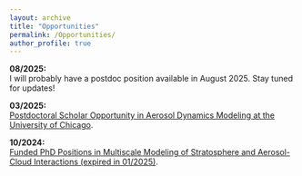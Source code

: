 ```yaml
---
layout: archive
title: "Opportunities"
permalink: /Opportunities/
author_profile: true
---
```



**08/2025:** <br />
I will probably have a postdoc position available in August 2025. Stay tuned for updates! <br />


**03/2025:** <br />
[Postdoctoral Scholar Opportunity in Aerosol Dynamics Modeling at the University of Chicago](https://hongwei8sun.github.io/files/Postdoc_WangLab_UChicago_Modeling_2025.pdf). <br />


**10/2024:** <br />
[Funded PhD Positions in Multiscale Modeling of Stratosphere and Aerosol-Cloud Interactions (expired in 01/2025)](https://hongwei8sun.github.io/files/Funded%20PhD%20Positions%20in%20Multiscale%20Modeling%20of%20Stratosphere%20and%20Aerosol.pdf). <br />





